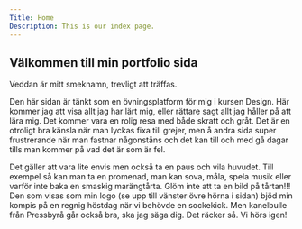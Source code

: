 ```yaml
---
Title: Home
Description: This is our index page.
---
```


## Välkommen till min portfolio sida

<p>Veddan är mitt smeknamn, trevligt att träffas.</p>
<p>
Den här sidan är tänkt som en övningsplatform för mig i kursen Design. Här kommer jag att visa allt jag har lärt mig, eller rättare sagt allt jag håller på att lära mig. Det kommer vara en rolig resa med både skratt och gråt. Det är en otroligt bra känsla när man lyckas fixa till grejer, men å andra sida super frustrerande när man fastnar någonståns och det kan till och med gå dagar tills man kommer på vad det är som är fel.
</p>
<p>
Det gäller att vara lite envis men också ta en paus och vila huvudet. Till exempel så kan man ta en promenad, man kan sova, måla, spela musik eller varför inte baka en smaskig marängtårta. Glöm inte att ta en bild på tårtan!!! Den som visas som min logo (se upp till vänster övre hörna i sidan) bjöd min kompis på en regnig höstdag när vi behövde en sockekick. Men kanelbulle från Pressbyrå går också bra, ska jag säga dig. Det räcker så. Vi hörs igen!
</p>
